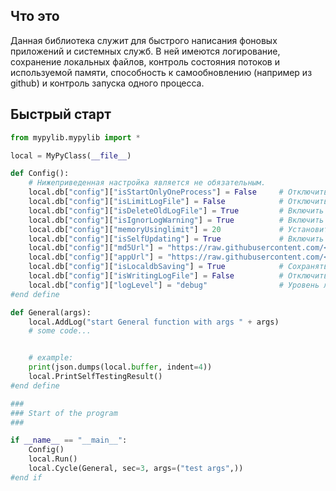 ## Что это
Данная библиотека служит для быстрого написания фоновых приложений и системных служб.
В ней имеются логирование, сохранение локальных файлов, контроль состояния потоков и используемой памяти, способность к самообновлению (например из github) и контроль запуска одного процесса.

## Быстрый старт
```python
from mypylib.mypylib import *

local = MyPyClass(__file__)

def Config():
	# Нижеприведенная настройка является не обязательным.
	local.db["config"]["isStartOnlyOneProcess"] = False		# Отключить защиту на запуск единственного процесса. По умолчанию = True
	local.db["config"]["isLimitLogFile"] = False			# Отключить контроль размера файла логирования. По умолчанию = True
	local.db["config"]["isDeleteOldLogFile"] = True			# Включить удаление файла логирования перед запуском. По умолчанию = False
	local.db["config"]["isIgnorLogWarning"] = True			# Включить игнорирование предупреждений. По умолчанию = False
	local.db["config"]["memoryUsinglimit"] = 20				# Установить лимит контроля использования памяти в Мб. По умолчанию = 50
	local.db["config"]["isSelfUpdating"] = True				# Включить автоматическое обновление. По умолчанию = False. Требуются "md5Url" и "appUrl"
	local.db["config"]["md5Url"] = "https://raw.githubusercontent.com/<user-name>/<some-dir>/master/README.md"
	local.db["config"]["appUrl"] = "https://raw.githubusercontent.com/<user-name>/<some-dir>/master/<some-file>.py"
	local.db["config"]["isLocaldbSaving"] = True			# Сохранять локальную БД (local.db) в файл. По умолчанию = False
	local.db["config"]["isWritingLogFile"] = False			# Отключить запсиь логов в файл. По умолчанию = True
	local.db["config"]["logLevel"] = "debug"				# Уровень логирования. По умолчанию = info
#end define

def General(args):
	local.AddLog("start General function with args " + args)
	# some code...


	# example:
	print(json.dumps(local.buffer, indent=4))
	local.PrintSelfTestingResult()
#end define

###
### Start of the program
###

if __name__ == "__main__":
	Config()
	local.Run()
	local.Cycle(General, sec=3, args=("test args",))
#end if
```
